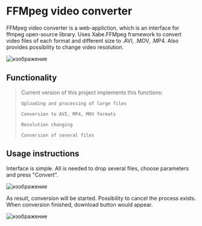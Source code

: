 ﻿# FFMpeg video converter

FFMpeg video converter is a web-appliction, which is an interface for ffmpeg open-source library.
Uses Xabe.FFMpeg framework to convert video files of each format and different size to .AVI, .MOV, .MP4.
Also provides possibility to change video resolution.

![изображение](https://user-images.githubusercontent.com/73758238/184699738-c11e56b6-c504-470f-8281-43ad7cf248c0.png)

## Functionality

>Current version of this project implements this functions:
>
>`Uploading and processing of large files`
>
>`Conversion to AVI, MP4, MOV formats`
>
>`Resolution changing`
>
>`Conversion of several files`
>

## Usage instructions

Interface is simple. All is needed to drop several files, choose parameters and press "Convert".

![изображение](https://user-images.githubusercontent.com/73758238/184698826-5dc91f30-069d-42a6-907e-14787eeb1151.png)

As result, conversion will be started. Possibility to cancel the process exists.
When conversion finished, download button would appear.

![изображение](https://user-images.githubusercontent.com/73758238/184699120-39a4b0d3-096b-49ef-98d3-0c28c7bac512.png)
